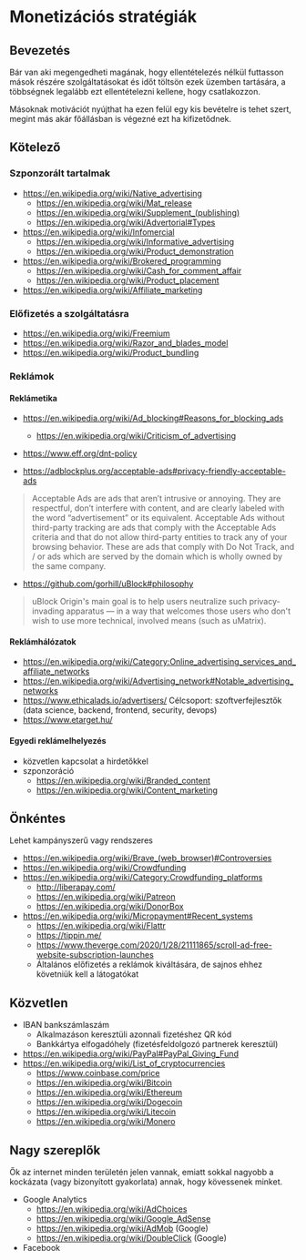 # Monetizációs stratégiák

## Bevezetés

Bár van aki megengedheti magának, hogy ellentételezés nélkül futtasson mások részére szolgáltatásokat és időt töltsön ezek üzemben tartására, a többségnek legalább ezt ellentételezni kellene, hogy csatlakozzon.

Másoknak motivációt nyújthat ha ezen felül egy kis bevételre is tehet szert, megint más akár főállásban is végezné ezt ha kifizetődnek.

## Kötelező

### Szponzorált tartalmak

* https://en.wikipedia.org/wiki/Native_advertising
  * https://en.wikipedia.org/wiki/Mat_release
  * https://en.wikipedia.org/wiki/Supplement_(publishing)
  * https://en.wikipedia.org/wiki/Advertorial#Types
* https://en.wikipedia.org/wiki/Infomercial
  * https://en.wikipedia.org/wiki/Informative_advertising
  * https://en.wikipedia.org/wiki/Product_demonstration
* https://en.wikipedia.org/wiki/Brokered_programming
  * https://en.wikipedia.org/wiki/Cash_for_comment_affair
  * https://en.wikipedia.org/wiki/Product_placement
* https://en.wikipedia.org/wiki/Affiliate_marketing

### Előfizetés a szolgáltatásra

* https://en.wikipedia.org/wiki/Freemium
* https://en.wikipedia.org/wiki/Razor_and_blades_model
* https://en.wikipedia.org/wiki/Product_bundling

### Reklámok

#### Reklámetika

* https://en.wikipedia.org/wiki/Ad_blocking#Reasons_for_blocking_ads
  * https://en.wikipedia.org/wiki/Criticism_of_advertising
* https://www.eff.org/dnt-policy

* https://adblockplus.org/acceptable-ads#privacy-friendly-acceptable-ads

> Acceptable Ads are ads that aren’t intrusive or annoying. They are respectful, don’t interfere with content, and are clearly labeled with the word “advertisement” or its equivalent.
> Acceptable Ads without third-party tracking are ads that comply with the Acceptable Ads criteria and that do not allow third-party entities to track any of your browsing behavior. These are ads that comply with Do Not Track, and / or ads which are served by the domain which is wholly owned by the same company.

* https://github.com/gorhill/uBlock#philosophy

> uBlock Origin's main goal is to help users neutralize such privacy-invading apparatus — in a way that welcomes those users who don't wish to use more technical, involved means (such as uMatrix).

#### Reklámhálózatok

* https://en.wikipedia.org/wiki/Category:Online_advertising_services_and_affiliate_networks
* https://en.wikipedia.org/wiki/Advertising_network#Notable_advertising_networks
* https://www.ethicalads.io/advertisers/ Célcsoport: szoftverfejlesztők (data science, backend, frontend, security, devops)
* https://www.etarget.hu/

#### Egyedi reklámelhelyezés

* közvetlen kapcsolat a hirdetőkkel
* szponzoráció
  * https://en.wikipedia.org/wiki/Branded_content
  * https://en.wikipedia.org/wiki/Content_marketing

## Önkéntes

Lehet kampányszerű vagy rendszeres

* https://en.wikipedia.org/wiki/Brave_(web_browser)#Controversies
* https://en.wikipedia.org/wiki/Crowdfunding
* https://en.wikipedia.org/wiki/Category:Crowdfunding_platforms
  * http://liberapay.com/
  * https://en.wikipedia.org/wiki/Patreon
  * https://en.wikipedia.org/wiki/DonorBox
* https://en.wikipedia.org/wiki/Micropayment#Recent_systems
  * https://en.wikipedia.org/wiki/Flattr
  * https://tippin.me/
  * https://www.theverge.com/2020/1/28/21111865/scroll-ad-free-website-subscription-launches
  * Általános előfizetés a reklámok kiváltására, de sajnos ehhez követniük kell a látogatókat

## Közvetlen

* IBAN bankszámlaszám
  * Alkalmazáson keresztüli azonnali fizetéshez QR kód
  * Bankkártya elfogadóhely (fizetésfeldolgozó partnerek keresztül)
* https://en.wikipedia.org/wiki/PayPal#PayPal_Giving_Fund
* https://en.wikipedia.org/wiki/List_of_cryptocurrencies
  * https://www.coinbase.com/price
  * https://en.wikipedia.org/wiki/Bitcoin
  * https://en.wikipedia.org/wiki/Ethereum
  * https://en.wikipedia.org/wiki/Dogecoin
  * https://en.wikipedia.org/wiki/Litecoin
  * https://en.wikipedia.org/wiki/Monero

## Nagy szereplők

Ők az internet minden területén jelen vannak, emiatt sokkal nagyobb a kockázata (vagy bizonyított gyakorlata) annak, hogy kövessenek minket.

* Google Analytics
  * https://en.wikipedia.org/wiki/AdChoices
  * https://en.wikipedia.org/wiki/Google_AdSense
  * https://en.wikipedia.org/wiki/AdMob (Google)
  * https://en.wikipedia.org/wiki/DoubleClick (Google)
* Facebook

